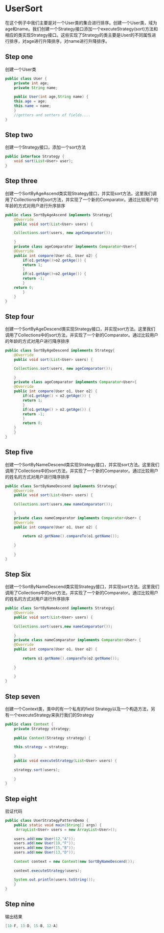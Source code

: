 # UserSort
在这个例子中我们主要是对一个User类的集合进行排序。创建一个User类，域为age和name。我们创建一个Strategy接口添加一个executeStrategy(sort)方法和相应的类实现Strategy接口。这些实现了Strategy的类主要是User的不同属性进行排序，对age进行升降排序，对name进行升降排序。
## Step one
创建一个User类
```Java
public class User {
    private int age;
    private String name;
	
    public User(int age,String name) {
	this.age = age;
	this.name = name;
    }
    //getters and setters of fields....
}
```
## Step two
创建一个Strategy接口，添加一个sort方法
```Java
public interface Strategy {
    void sort(List<User> user);
}
```
## Step three
创建一个SortByAgeAscend类实现Strategy接口，并实现sort方法。这里我们调用了Collections中的sort方法，并实现了一个新的Comparator。通过比较用户的年龄的方式对用户进行升序排序
```Java
public class SortByAgeAscend implements Strategy{
    @Override
    public void sort(List<User> users) {

	Collections.sort(users, new ageComparator());
		
    }
    private class ageComparator implements Comparator<User>{
	@Override
	public int compare(User o1, User o2) {
	    if(o1.getAge()>o2.getAge()) {
		return 1;
	    }
	    if(o1.getAge()<o2.getAge()) {
		return -1;
	    }
	return 0;
        }
    }
}
```
## Step four
创建一个SortByAgeDescend类实现Strategy接口，并实现sort方法。这里我们调用了Collections中的sort方法，并实现了一个新的Comparator。通过比较用户的年龄的方式对用户进行降序排序
```Java
public class SortByAgeDescend implements Strategy{
    @Override
    public void sort(List<User> users) {

	Collections.sort(users, new ageComparator());
		
    }
    private class ageComparator implements Comparator<User>{
	@Override
	public int compare(User o1, User o2) {
	    if(o1.getAge() < o2.getAge()) {
		return 1;
	    }
	    if(o1.getAge() > o2.getAge()) {
		return -1;
	    }
	    return 0;
	}
    }
}
```
## Step five
创建一个SortByNameDescend类实现Strategy接口，并实现sort方法。这里我们调用了Collections中的sort方法，并实现了一个新的Comparator。通过比较用户的姓名的方式对用户进行降序排序
```Java
public class SortByNameDescend implements Strategy{
    @Override
    public void sort(List<User> users) {
		
	Collections.sort(users,new nameComparator());
		
    }
    private class nameComparator implements Comparator<User> {
	@Override
	public int compare(User o1, User o2) {
			
		return o2.getName().compareTo(o1.getName());
			
	}
		
    }
}
```
## Step Six
创建一个SortByNameDescend类实现Strategy接口，并实现sort方法。这里我们调用了Collections中的sort方法，并实现了一个新的Comparator。通过比较用户的姓名的方式对用户进行升序排序
```Java
public class SortByNameAscend implements Strategy{
    @Override
    public void sort(List<User> users) {
		
	Collections.sort(users,new nameComparator());
		
    }
    private class nameComparator implements Comparator<User> {
	@Override
	public int compare(User o1, User o2) {
			
	    return o1.getName().compareTo(o2.getName());
			
	}
		
    }
}
```
## Step seven
创建一个Context类，类中的有一个私有的field Strategy以及一个构造方法，另有一个executeStrategy来执行我们的Strategy
```Java
public class Context {
    private Strategy strategy;
	
    public Context(Strategy strategy) {
		
	this.strategy = strategy;
		
    }
    public void executeStrategy(List<User> users) {
		
	strategy.sort(users);
		
    }
}
```
## Step eight
验证代码
```Java
public class UserStrategyPatternDemo {
    public static void main(String[] args) {
	 ArrayList<User> users = new ArrayList<User>();
		
	users.add(new User(12,"A"));
	users.add(new User(10,"F"));
	users.add(new User(15,"B"));
	users.add(new User(13,"D"));
		
	Context context = new Context(new SortByNameDescend());
		
	context.executeStrategy(users);
		
	System.out.println(users.toString());
    }
}
```
## Step nine
输出结果
```Java
[10-F, 13-D, 15-B, 12-A]
```

